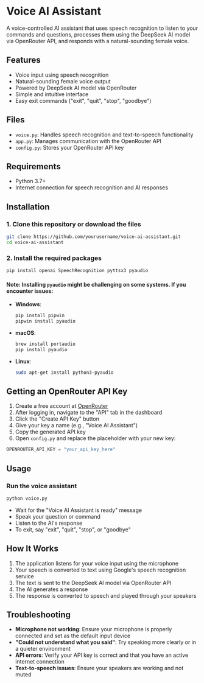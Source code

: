 # Voice AI Assistant

A voice-controlled AI assistant that uses speech recognition to listen to your commands and questions, processes them using the DeepSeek AI model via OpenRouter API, and responds with a natural-sounding female voice.

## Features

- Voice input using speech recognition
- Natural-sounding female voice output
- Powered by DeepSeek AI model via OpenRouter
- Simple and intuitive interface
- Easy exit commands ("exit", "quit", "stop", "goodbye")

## Files

- `voice.py`: Handles speech recognition and text-to-speech functionality
- `app.py`: Manages communication with the OpenRouter API
- `config.py`: Stores your OpenRouter API key

## Requirements

- Python 3.7+
- Internet connection for speech recognition and AI responses

## Installation

### 1. Clone this repository or download the files

```bash
git clone https://github.com/yourusername/voice-ai-assistant.git
cd voice-ai-assistant
```

### 2. Install the required packages

```bash
pip install openai SpeechRecognition pyttsx3 pyaudio
```

#### Note: Installing `pyaudio` might be challenging on some systems. If you encounter issues:

- **Windows**:
  ```bash
  pip install pipwin
  pipwin install pyaudio
  ```
- **macOS**:
  ```bash
  brew install portaudio
  pip install pyaudio
  ```
- **Linux**:
  ```bash
  sudo apt-get install python3-pyaudio
  ```

## Getting an OpenRouter API Key

1. Create a free account at [OpenRouter](https://openrouter.ai)
2. After logging in, navigate to the "API" tab in the dashboard
3. Click the "Create API Key" button
4. Give your key a name (e.g., "Voice AI Assistant")
5. Copy the generated API key
6. Open `config.py` and replace the placeholder with your new key:

```python
OPENROUTER_API_KEY = "your_api_key_here"
```

## Usage

### Run the voice assistant

```bash
python voice.py
```

- Wait for the "Voice AI Assistant is ready" message
- Speak your question or command
- Listen to the AI's response
- To exit, say "exit", "quit", "stop", or "goodbye"

## How It Works

1. The application listens for your voice input using the microphone
2. Your speech is converted to text using Google's speech recognition service
3. The text is sent to the DeepSeek AI model via OpenRouter API
4. The AI generates a response
5. The response is converted to speech and played through your speakers

## Troubleshooting

- **Microphone not working**: Ensure your microphone is properly connected and set as the default input device
- **"Could not understand what you said"**: Try speaking more clearly or in a quieter environment
- **API errors**: Verify your API key is correct and that you have an active internet connection
- **Text-to-speech issues**: Ensure your speakers are working and not muted
